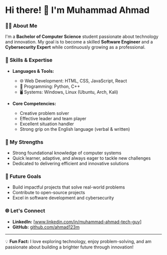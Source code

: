 # Hi there! 👋 I'm Muhammad Ahmad  

### 👨‍💻 About Me  

I'm a **Bachelor of Computer Science** student passionate about technology and innovation. My goal is to become a skilled **Software Engineer** and a **Cybersecurity Expert** while continuously growing as a professional.  

### 🚀 Skills & Expertise  

- **Languages & Tools:**  
  - 🌐 Web Development: HTML, CSS, JavaScript, React  
  - 🐍 Programming: Python, C++  
  - 🖥️ Systems: Windows, Linux (Ubuntu, Arch, Kali) 

- **Core Competencies:**  
  - Creative problem solver  
  - Effective leader and team player  
  - Excellent situation handler  
  - Strong grip on the English language (verbal & written)  

### 🎯 My Strengths  

- Strong foundational knowledge of computer systems  
- Quick learner, adaptive, and always eager to tackle new challenges  
- Dedicated to delivering efficient and innovative solutions  

### 🎯 Future Goals  

- Build impactful projects that solve real-world problems  
- Contribute to open-source projects  
- Excel in software development and cybersecurity  

### 🌐 Let's Connect  

- **LinkedIn:** [www.linkedin.com/in/muhammad-ahmad-tech-guy]  
- **GitHub:** [github.com/ahmad123m](https://github.com/ahmad123m)

---

💡 **Fun Fact:** I love exploring technology, enjoy problem-solving, and am passionate about building a brighter future through innovation!  
